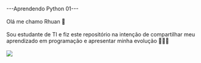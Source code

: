 <div Style="display: inline_block"><br/>
---Aprendendo Python 01---
<div Style="display: inline_block"><br/>
 Olá me chamo Rhuan 👋
<div Style="display: inline_block"><br/>
Sou estudante de TI e fiz este repositório na intenção de compartilhar meu aprendizado em programação e apresentar minha evolução 🧑‍🎓🚀


 <div Style="display: inline_block"><br/>
  <img align="center alt="html5" src="http://ForTheBadge.com/images/badges/made-with-python.svg"/>
